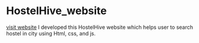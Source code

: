 # HostelHive_website
[visit website](https://suryaprakash2003.github.io/HostelHive_website/)
I developed this HostelHive website which helps user to search hostel in city using Html, css, and js.
